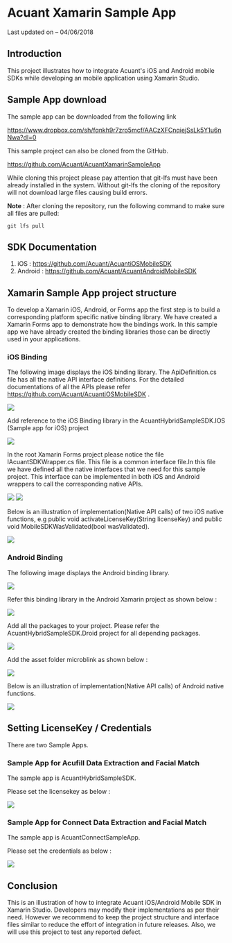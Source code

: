 # Acuant Xamarin Sample App

Last updated on – 04/06/2018


## Introduction

This project illustrates how to integrate Acuant's iOS and Android mobile SDKs while developing an mobile application using Xamarin Studio.

## Sample App download 

 The sample app can be downloaded from the following link 
 
 https://www.dropbox.com/sh/fqnkh9r7zro5mcf/AACzXFCnqiejSsLk5Y1u6nNwa?dl=0

This sample project can also be cloned from the GitHub.

https://github.com/Acuant/AcuantXamarinSampleApp

While cloning this project please pay attention that git-lfs must have been already installed in the system. Without git-lfs the cloning of the repository will not download large files causing build errors.

**Note** : After cloning the repository, run the following command to make sure all files are pulled:

	git lfs pull


## SDK Documentation 

1.	iOS : https://github.com/Acuant/AcuantiOSMobileSDK
2.	Android : https://github.com/Acuant/AcuantAndroidMobileSDK

## Xamarin Sample App project structure

To develop a Xamarin iOS, Android, or Forms app the first step is to build a corresponding platform specific native binding library. We have created a Xamarin Forms app to demonstrate how the bindings work. In this sample app we have already created the binding libraries those can be directly used in your applications.

### iOS Binding

The following image displays the iOS binding library. The ApiDefinition.cs file has all the native API interface definitions. For the detailed documentations of all the APIs please refer https://github.com/Acuant/AcuantiOSMobileSDK . 

![](Documentation/Project-Structure-1.png)

Add reference to the iOS Binding library in the AcuantHybridSampleSDK.IOS (Sample app for iOS) project

![](Documentation/Project-Structure-2.png)

In the root Xamarin Forms project please notice the file IAcuantSDKWrapper.cs file. This file is a common interface file.In this file we have defined all the native interfaces that we need for this sample project. This interface can be implemented in both iOS and Android wrappers to call the corresponding native APIs.

![](Documentation/Project-Structure-3.png)  ![](Documentation/Project-Structure-4.png)


Below is an illustration of implementation(Native API calls) of two iOS native functions, e.g public void activateLicenseKey(String licenseKey) and public void MobileSDKWasValidated(bool wasValidated).

![](Documentation/Project-Structure-5.png)

### Android Binding

The following image displays the Android binding library.

![](Documentation/Project-Structure-6.png)

Refer this binding library in the Android Xamarin project as shown below :


![](Documentation/Project-Structure-7.png)

Add all the packages to your project. Please refer the AcuantHybridSampleSDK.Droid project for all depending packages.

![](Documentation/Project-Structure-8.png)

Add the asset folder microblink as shown below :

![](Documentation/Project-Structure-9.png)

Below is an illustration of implementation(Native API calls) of Android native functions.

![](Documentation/Project-Structure-10.png)

## Setting LicenseKey / Credentials

There are two Sample Apps. 

### Sample App for Acufill Data Extraction and Facial Match

The sample app is AcuantHybridSampleSDK.

Please set the licensekey as below :

![](Documentation/Acufil-Licensekey.png)

### Sample App for Connect Data Extraction and Facial Match

The sample app is AcuantConnectSampleApp.

Please set the credentials as below :

![](Documentation/Connect_credentails.png)

## Conclusion

This is an illustration of how to integrate Acuant iOS/Android Mobile SDK in Xamarin Studio. Developers may modify their implementations as per their need. However we recommend to keep the project structure and interface files similar to reduce the effort of integration in future releases. Also, we will use this project to test any reported defect.



